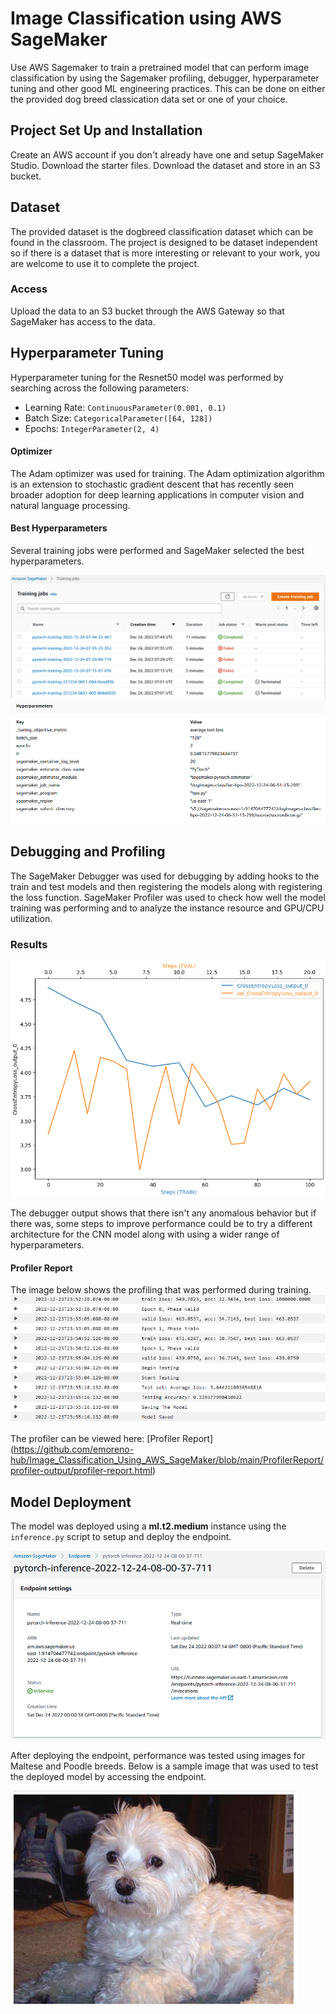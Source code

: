 # Image Classification using AWS SageMaker

Use AWS Sagemaker to train a pretrained model that can perform image classification by using the Sagemaker profiling, debugger, hyperparameter tuning and other good ML engineering practices. This can be done on either the provided dog breed classication data set or one of your choice.

## Project Set Up and Installation
Create an AWS account if you don't already have one and setup SageMaker Studio.
Download the starter files.
Download the dataset and store in an S3 bucket.

## Dataset
The provided dataset is the dogbreed classification dataset which can be found in the classroom.
The project is designed to be dataset independent so if there is a dataset that is more interesting or relevant to your work, you are welcome to use it to complete the project.

### Access
Upload the data to an S3 bucket through the AWS Gateway so that SageMaker has access to the data. 

## Hyperparameter Tuning
Hyperparameter tuning for the Resnet50 model was performed by searching across the following parameters:
- Learning Rate: `ContinuousParameter(0.001, 0.1)`
- Batch Size: `CategoricalParameter([64, 128])`
- Epochs: `IntegerParameter(2, 4)`

#### Optimizer
The Adam optimizer was used for training. The Adam optimization algorithm is an extension to stochastic gradient descent that has recently seen broader adoption for deep learning applications in computer vision and natural language processing.

#### Best Hyperparameters
Several training jobs were performed and SageMaker selected the best hyperparameters.

![](https://github.com/emoreno-hub/Image_Classification_Using_AWS_SageMaker/blob/main/screenshots/Training_Jobs.PNG)
![](https://github.com/emoreno-hub/Image_Classification_Using_AWS_SageMaker/blob/main/screenshots/training_hpo.PNG)


## Debugging and Profiling
The SageMaker Debugger was used for debugging by adding hooks to the train and test models and then registering the models along with registering the loss function.  SageMaker Profiler was used to check how well the model training was performing and to analyze the instance resource and GPU/CPU utilization.

### Results
![](https://github.com/emoreno-hub/Image_Classification_Using_AWS_SageMaker/blob/main/screenshots/Debugging_and_Profiling.PNG)

The debugger output shows that there isn't any anomalous behavior but if there was, some steps to improve performance could be to try a different architecture for the CNN model along with using a wider range of hyperparameters.

#### Profiler Report
The image below shows the profiling that was performed during training.
![](https://github.com/emoreno-hub/Image_Classification_Using_AWS_SageMaker/blob/main/screenshots/training_log.PNG)

The profiler can be viewed here: [Profiler Report] (https://github.com/emoreno-hub/Image_Classification_Using_AWS_SageMaker/blob/main/ProfilerReport/profiler-output/profiler-report.html)

## Model Deployment
The model was deployed using a **ml.t2.medium** instance using the `inference.py` script to setup and deploy the endpoint.

![](https://github.com/emoreno-hub/Image_Classification_Using_AWS_SageMaker/blob/main/screenshots/Endpoint.PNG)

After deploying the endpoint, performance was tested using images for Maltese and Poodle breeds. Below is a sample image that was used to test the deployed model by accessing the endpoint.

![](https://github.com/emoreno-hub/Image_Classification_Using_AWS_SageMaker/blob/main/screenshots/Maltese.PNG)
